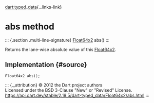 [dart:typed\_data](../../dart-typed_data/dart-typed_data-library){._links-link}

abs method
==========

::: {.section .multi-line-signature}
[Float64x2](../float64x2-class) abs()
:::

Returns the lane-wise absolute value of this
[Float64x2](../float64x2-class).

Implementation {#source}
--------------

``` {.language-dart data-language="dart"}
Float64x2 abs();
```

::: {._attribution}
© 2012 the Dart project authors\
Licensed under the BSD 3-Clause \"New\" or \"Revised\" License.\
<https://api.dart.dev/stable/2.18.5/dart-typed_data/Float64x2/abs.html>
:::
